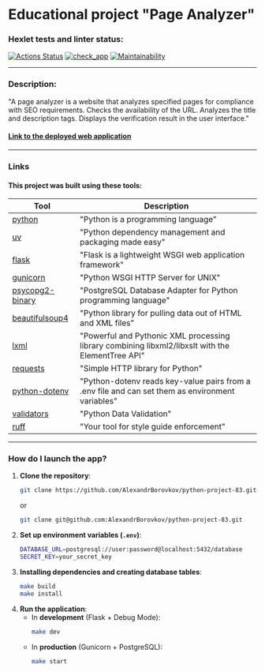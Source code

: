 # Educational project "Page Analyzer" #

### Hexlet tests and linter status:
[![Actions Status](https://github.com/AlexandrBorovkov/python-project-83/actions/workflows/hexlet-check.yml/badge.svg)](https://github.com/AlexandrBorovkov/python-project-83/actions)
[![check_app](https://github.com/AlexandrBorovkov/python-project-83/actions/workflows/check_app.yml/badge.svg)](https://github.com/AlexandrBorovkov/python-project-83/actions/workflows/check_app.yml)
[![Maintainability](https://api.codeclimate.com/v1/badges/bb373c7d77f76ff919f3/maintainability)](https://codeclimate.com/github/AlexandrBorovkov/python-project-83/maintainability)

---

### Description: ###
"A page analyzer is a website that analyzes specified pages for compliance with SEO requirements. Checks the availability of the URL. Analyzes the title and description tags. Displays the verification result in the user interface."

#### [Link to the deployed web application](https://python-project-83-ke72.onrender.com) ####

---

### Links ###

#### This project was built using these tools: ####

| Tool                                                                        | Description                                             |
|-----------------------------------------------------------------------------|---------------------------------------------------------|
| [python](https://www.python.org/downloads/)                                 | "Python is a programming language"      |
| [uv](https://docs.astral.sh/uv/)                                            | "Python dependency management and packaging made easy"|
| [flask](https://flask.palletsprojects.com/en/stable/)                       | "Flask is a lightweight WSGI web application framework" |
| [gunicorn](https://docs.gunicorn.org/en/latest/)                            | "Python WSGI HTTP Server for UNIX"|
| [psycopg2-binary](https://www.psycopg.org/docs/)                            | "PostgreSQL Database Adapter for Python programming language"|
| [beautifulsoup4](https://www.crummy.com/software/BeautifulSoup/bs4/doc/)    | "Python library for pulling data out of HTML and XML files"|
| [lxml](https://pypi.org/project/lxml/)                                      | "Powerful and Pythonic XML processing library combining libxml2/libxslt with the ElementTree API"|
| [requests](https://requests.readthedocs.io/en/latest/)                      | "Simple HTTP library for Python"|
| [python-dotenv](https://pypi.org/project/python-dotenv/)                    | "Python-dotenv reads key-value pairs from a .env file and can set them as environment variables"|
| [validators](https://validators.readthedocs.io/en/latest/)                  | "Python Data Validation"|
| [ruff](https://docs.astral.sh/ruff/)                                        | "Your tool for style guide enforcement"|

---

### How do I launch the app? ###
1. **Clone the repository**:
   ```sh
   git clone https://github.com/AlexandrBorovkov/python-project-83.git
   ```
   or
   ```sh
   git clone git@github.com:AlexandrBorovkov/python-project-83.git
   ```
2. **Set up environment variables (`.env`)**:
   ```sh
   DATABASE_URL=postgresql://user:password@localhost:5432/database
   SECRET_KEY=your_secret_key
   ```
3. **Installing dependencies and creating database tables**:
   ```sh
   make build
   make install
   ```
4. **Run the application**:
   - In **development** (Flask + Debug Mode):
     ```sh
     make dev
     ```
   - In **production** (Gunicorn + PostgreSQL):
     ```sh
     make start
     ```